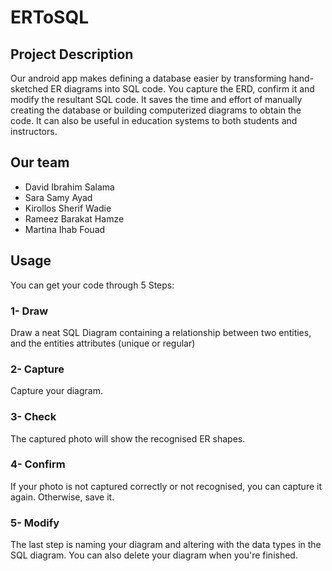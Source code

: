 # ERToSQL

## Project Description
Our android app makes defining a database easier by transforming hand-sketched ER diagrams into SQL code.
You capture the ERD, confirm it and modify the resultant SQL code.
It saves the time and effort of manually creating the database or building computerized diagrams to obtain the code.
It can also be useful in education systems to both students and instructors.
## Our team
* David Ibrahim Salama
* Sara Samy Ayad
* Kirollos Sherif Wadie
* Rameez Barakat Hamze
* Martina Ihab Fouad
## Usage
You can get your code through 5 Steps:
### 1- Draw
Draw a neat SQL Diagram containing a relationship between two entities, and the entities attributes (unique or regular)
### 2- Capture
Capture your diagram.
### 3- Check
The captured photo will show the recognised ER shapes.
### 4- Confirm
If your photo is not captured correctly or not recognised, you can capture it again. Otherwise, save it.
### 5- Modify
The last step is naming your diagram and altering with the data types in the SQL diagram. You can also delete your diagram when you're finished.
